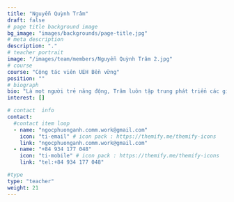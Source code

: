 ```yaml
---
title: "Nguyễn Quỳnh Trâm"
draft: false
# page title background image
bg_image: "images/backgrounds/page-title.jpg"
# meta description
description: "."
# teacher portrait
image: "/images/team/members/Nguyễn Quỳnh Trâm 2.jpg"
# course
course: "Cộng tác viên UEH Bền vững"
position: ""
# biograph
bio: "Là mọt người trẻ năng động, Trâm luôn tập trung phát triển các giá trị bền vững, đặc biệt là thông qua sự án Khuôn viên xanh UEH (UEH Green Campus). Cùng với cam kết liên tục phát triển tri thức và  thực hiện  các chiến lược hiệu quả , Trâm  đặt mục tiêu cống hiến cho các cho mục tiêu bền vững của UEH, thực hành 17 mục tiêu SDGs và tạo nên giá trị tích cực cho cộng đồng."
interest: []

# contact  info
contact:
  #contact item loop
  - name: "ngocphuonganh.comm.work@gmail.com"
    icon: "ti-email" # icon pack : https://themify.me/themify-icons
    link: "ngocphuonganh.comm.work@gmail.com"
  - name: "+84 934 177 048"
    icon: "ti-mobile" # icon pack : https://themify.me/themify-icons
    link: "tel:+84 934 177 048"

#type
type: "teacher"
weight: 21
---
```

